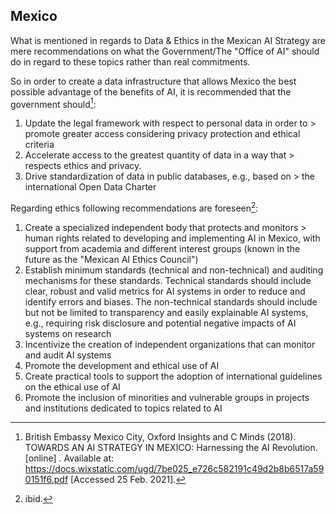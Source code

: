 ## Mexico

What is mentioned in regards to Data & Ethics in the Mexican AI Strategy are mere recommendations on what the Government/The "Office of AI" should do in regard to these topics rather than real commitments.

So in order to create a data infrastructure that allows Mexico the best possible advantage of the benefits of AI, it is recommended that the government should[^68]:

1.  Update the legal framework with respect to personal data in order to > promote greater access considering privacy protection and ethical criteria
2.  Accelerate access to the greatest quantity of data in a way that > respects ethics and privacy.
3.  Drive standardization of data in public databases, e.g., based on > the international Open Data Charter

Regarding ethics following recommendations are foreseen[^69]:
1.  Create a specialized independent body that protects and monitors > human rights related to developing and implementing AI in Mexico, with support from academia and different interest groups (known in the future as the "Mexican AI Ethics Council")
2.  Establish minimum standards (technical and non-technical) and auditing mechanisms for these standards. Technical standards should include clear, robust and valid metrics for AI systems in order to reduce and identify errors and biases. The non-technical standards should include but not be limited to transparency and easily explainable AI systems, e.g., requiring risk disclosure and potential negative impacts of AI systems on research
3.  Incentivize the creation of independent organizations that can monitor and audit AI systems
4.  Promote the development and ethical use of AI
5.  Create practical tools to support the adoption of international guidelines on the ethical use of AI
6.  Promote the inclusion of minorities and vulnerable groups in projects and institutions dedicated to topics related to AI

[^68]: British Embassy Mexico City, Oxford Insights and C Minds (2018).  TOWARDS AN AI STRATEGY IN MEXICO: Harnessing the AI Revolution.  [online] . Available at: https://docs.wixstatic.com/ugd/7be025_e726c582191c49d2b8b6517a590151f6.pdf [Accessed 25 Feb. 2021].

[^69]: ibid.
